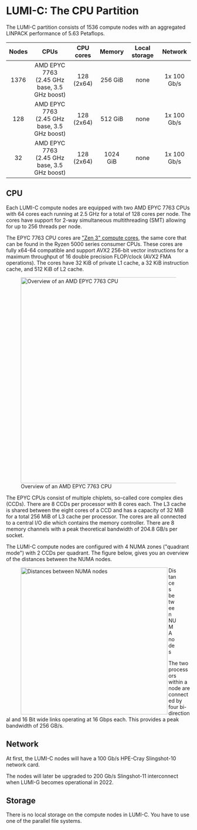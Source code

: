 # LUMI-C: The CPU Partition

The LUMI-C partition consists of 1536 compute nodes with an aggregated LINPACK 
performance of 5.63 Petaflops.

| Nodes | CPUs                                            | CPU cores     | Memory   | Local storage | Network     |
| :---: | :---------------------------------------------: | :-----------: | :------: | :-----------: | :---------: |
| 1376  | AMD EPYC 7763<br>(2.45 GHz base, 3.5 GHz boost) | 128<br>(2x64) | 256 GiB  | none          | 1x 100 Gb/s |
| 128   | AMD EPYC 7763<br>(2.45 GHz base, 3.5 GHz boost) | 128<br>(2x64) | 512 GiB  | none          | 1x 100 Gb/s |
| 32    | AMD EPYC 7763<br>(2.45 GHz base, 3.5 GHz boost) | 128<br>(2x64) | 1024 GiB | none          | 1x 100 Gb/s |


## CPU

Each LUMI-C compute nodes are equipped with two AMD EPYC 7763 CPUs with 64 cores 
each running at 2.5 GHz for a total of 128 cores per node. The cores have 
support for 2-way simultaneous multithreading (SMT) allowing for up to 256 
threads per node.

The EPYC 7763 CPU cores are ["Zen 3" compute cores][1], the same core that can 
be found in the Ryzen 5000 series consumer CPUs. These cores are fully x64-64
compatible and support AVX2 256-bit vector instructions for a maximum 
throughput of 16 double precision FLOP/clock (AVX2 FMA operations). The cores
have 32 KiB of private L1 cache, a 32 KiB instruction cache, and 512 KiB of L2
cache.

<figure>
  <img 
    src="../../../assets/images/milan-overview.svg" 
    width="560"
    alt="Overview of an AMD EPYC 7763 CPU"
  >
  <figcaption>Overview of an AMD EPYC 7763 CPU</figcaption>
</figure>

The EPYC CPUs consist of multiple chiplets, so-called core complex dies
(CCDs). There are 8 CCDs per processor with 8 cores each. The L3 cache is shared
between the eight cores of a CCD and has a capacity of 32 MiB for a total 256 
MiB of L3 cache per processor. The cores are all connected to a central I/O die
which contains the memory controller. There are 8 memory channels with a peak 
theoretical bandwidth of 204.8 GB/s per socket.

The LUMI-C compute nodes are configured with 4 NUMA zones ("quadrant mode") 
with 2 CCDs per quadrant. The figure below, gives you an overview of the 
distances between the NUMA nodes.

<figure>
  <img 
    align="left" 
    src="../../../assets/images/numa-lumic.svg" 
    width="400"
    alt="Distances between NUMA nodes"
  >
  <figcaption>Distances between NUMA nodes</figcaption>
</figure>

The two processors within a node are connected by four bi-directional and 16 Bit 
wide links operating at 16 Gbps each. This provides a peak bandwidth of 256
GB/s.

[1]: https://en.wikipedia.org/wiki/Zen_3

## Network

At first, the LUMI-C nodes will have a 100 Gb/s HPE-Cray Slingshot-10 network
card.

The nodes will later be upgraded to 200 Gb/s Slingshot-11 interconnect when 
LUMI-G becomes operational in 2022.

## Storage

There is no local storage on the compute nodes in LUMI-C. You have to use one of
the parallel file systems.

